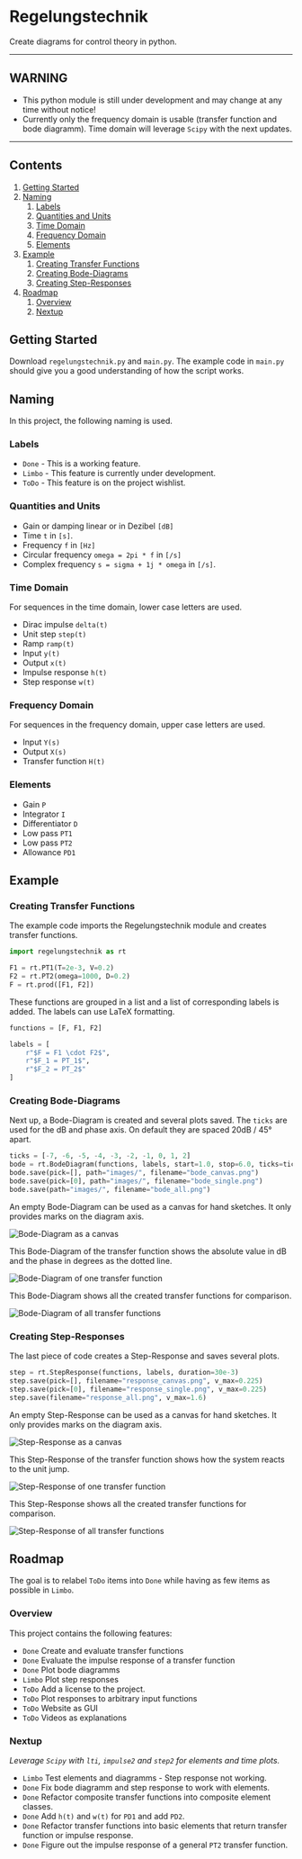 # Regelungstechnik

Create diagrams for control theory in python.

---

**WARNING**
---


- This python module is still under development and may change at any time without notice!
- Currently only the frequency domain is usable (transfer function and bode diagramm). Time domain will leverage `Scipy` with the next updates.

---

## Contents

1. [Getting Started](#getting_started)
2. [Naming](#names)
    1. [Labels](#labels)
    2. [Quantities and Units](#units)
    3. [Time Domain](#time)
    4. [Frequency Domain](#frequency)
    5. [Elements](#elements)
3. [Example](#example)
    1. [Creating Transfer Functions](#example1)
    2. [Creating Bode-Diagrams](#example2)
    3. [Creating Step-Responses](#example3)
4. [Roadmap](#roadmap)
    1. [Overview](#overview)
    2. [Nextup](#nextup)


<a name="getting_started"></a>
## Getting Started

Download `regelungstechnik.py` and `main.py`. The example code in `main.py` should give you a good understanding of how the script works.


<a name="names"></a>
## Naming

In this project, the following naming is used.

<a name="labels"></a>
### Labels

- `Done` - This is a working feature.
- `Limbo` - This feature is currently under development.
- `ToDo` - This feature is on the project wishlist.


<a name="units"></a>
### Quantities and Units

- Gain or damping linear or in Dezibel `[dB]`
- Time `t` in `[s]`.
- Frequency `f` in `[Hz]`
- Circular frequency `omega = 2pi * f` in `[/s]`
- Complex frequency `s = sigma + 1j * omega` in `[/s]`.


<a name="time"></a>
### Time Domain

For sequences in the time domain, lower case letters are used.

- Dirac impulse `delta(t)`
- Unit step `step(t)`
- Ramp `ramp(t)`
- Input `y(t)`
- Output `x(t)`
- Impulse response `h(t)`
- Step response `w(t)`


<a name="frequency"></a>
### Frequency Domain

For sequences in the frequency domain, upper case letters are used.

- Input `Y(s)`
- Output `X(s)`
- Transfer function `H(t)`


<a name="elements"></a>
### Elements

- Gain `P`
- Integrator `I`
- Differentiator `D`
- Low pass `PT1`
- Low pass `PT2`
- Allowance `PD1`


<a name="example"></a>
## Example


<a name="example1"></a>
### Creating Transfer Functions

The example code imports the Regelungstechnik module and creates transfer functions.

```python
import regelungstechnik as rt

F1 = rt.PT1(T=2e-3, V=0.2)
F2 = rt.PT2(omega=1000, D=0.2)
F = rt.prod([F1, F2])
```

These functions are grouped in a list and a list of corresponding labels is added. The labels can use LaTeX formatting.

```python
functions = [F, F1, F2]

labels = [
    r"$F = F1 \cdot F2$",
    r"$F_1 = PT_1$",
    r"$F_2 = PT_2$"
]
```

<a name="example2"></a>
### Creating Bode-Diagrams

Next up, a Bode-Diagram is created and several plots saved. The `ticks` are used for the dB and phase axis. On default they are spaced 20dB / 45° apart.

```python
ticks = [-7, -6, -5, -4, -3, -2, -1, 0, 1, 2]
bode = rt.BodeDiagram(functions, labels, start=1.0, stop=6.0, ticks=ticks)
bode.save(pick=[], path="images/", filename="bode_canvas.png")
bode.save(pick=[0], path="images/", filename="bode_single.png")
bode.save(path="images/", filename="bode_all.png")
```

An empty Bode-Diagram can be used as a canvas for hand sketches. It only provides marks on the diagram axis.

![Bode-Diagram as a canvas](images/bode_canvas.png)

This Bode-Diagram of the transfer function shows the absolute value in dB and the phase in degrees as the dotted line.

![Bode-Diagram of one transfer function](images/bode_single.png)

This Bode-Diagram shows all the created transfer functions for comparison.

![Bode-Diagram of all transfer functions](images/bode_all.png)

<a name="example3"></a>
### Creating Step-Responses

The last piece of code creates a Step-Response and saves several plots.

```python
step = rt.StepResponse(functions, labels, duration=30e-3)
step.save(pick=[], filename="response_canvas.png", v_max=0.225)
step.save(pick=[0], filename="response_single.png", v_max=0.225)
step.save(filename="response_all.png", v_max=1.6)
```

An empty Step-Response can be used as a canvas for hand sketches. It only provides marks on the diagram axis.

![Step-Response as a canvas](images/response_canvas.png)

This Step-Response of the transfer function shows how the system reacts to the unit jump.

![Step-Response of one transfer function](images/response_single.png)

This Step-Response shows all the created transfer functions for comparison.

![Step-Response of all transfer functions](images/response_all.png)


<a name="roadmap"></a>
## Roadmap

The goal is to relabel `ToDo` items into `Done` while having as few items as possible in `Limbo`.

<a name="overview"></a>
### Overview

This project contains the following features:

- `Done` Create and evaluate transfer functions
- `Done` Evaluate the impulse response of a transfer function
- `Done` Plot bode diagramms
- `Limbo` Plot step responses
- `ToDo` Add a license to the project.
- `ToDo` Plot responses to arbitrary input functions
- `ToDo` Website as GUI
- `ToDo` Videos as explanations


<a name="nextup"></a>
### Nextup

*Leverage `Scipy` with `lti`, `impulse2` and `step2` for elements and time plots.*

- `Limbo` Test elements and diagramms - Step response not working.
- `Done` Fix bode diagramm and step response to work with elements.
- `Done` Refactor composite transfer functions into composite element classes.
- `Done` Add `h(t)` and `w(t)` for `PD1` and add `PD2`.
- `Done` Refactor transfer functions into basic elements that return transfer function or impulse response.
- `Done` Figure out the impulse response of a general `PT2` transfer function.
